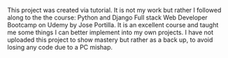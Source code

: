 This project was created via tutorial. 
It is not my work but rather I followed along to the the course: Python and Django Full stack Web Developer Bootcamp on Udemy by Jose Portilla. 
It is an excellent course and taught me some things I can better implement into my own projects. 
I have not uploaded this project to show mastery but rather as a back up, to avoid losing any code due to a PC mishap.
